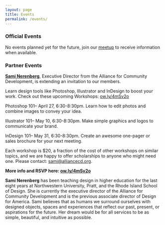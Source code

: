 ```yaml
---
layout: page
title: Events
permalink: /events/
---
```


<h3>Official Events</h3>

No events planned yet for the future, join our [meetup](http://www.meetup.com/Latin-s-in-Tech-Bay-Area) to receive information when available.

<h3>Partner Events</h3>

<strong><a href="https://www.linkedin.com/in/saminerenberg" target="_blank">Sami Nerenberg</a></strong>, Executive Director from the Alliance for Community Development, is extending an invitation to our members.

Learn design tools like Photoshop, Illustrator and InDesign to boost your work. Check out these upcoming Workshops: <a href="http://ow.ly/4mSv2o" target="_blank">ow.ly/4mSv2o</a>

Photoshop 101– April 27, 6:30-8:30pm. Learn how to edit photos and combine images to convey your idea. 

Illustrator 101– May 10, 6:30-8:30pm. Make simple graphics and logos to communicate your brand. 

InDesign 101– May 31, 6:30-8:30pm. Create an awesome one-pager or sales brochure for your next meeting. 

Each workshop is $20, a fraction of the cost of other workshops on similar topics, and we are happy to offer scholarships to anyone who might need one.
Please contact: sami@alliancecd.org.

**More info and RSVP here:  <a href="http://ow.ly/4mSv2o" target="_blank">ow.ly/4mSv2o</a>**

<strong>Sami Nerenberg</strong> has been teaching design in higher education for the last eight years at Northwestern University, 
Pratt, and the Rhode Island School of Design. She is currently the executive director of the Alliance for Community Development and is
the previous associate director of Design for America. 
Sami believes that as humans we surround ourselves with designed objects, spaces and experiences that reflect our past, present, or aspirations for the future. Her dream would be for all services to be as simple, beautiful, and intuitive as possible.


